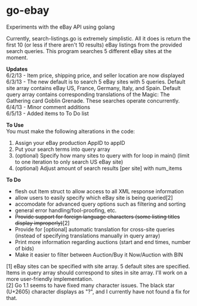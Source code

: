 go-ebay
=======

Experiments with the eBay API using golang

Currently, search-listings.go is extremely simplistic. All it does is return the first 
10 (or less if there aren't 10 results) eBay listings from the provided search queries. 
This program searches 5 different eBay sites at the moment.

**Updates**  
6/2/13 - Item price, shipping price, and seller location are now displayed  
6/3/13 - The new default is to search 5 eBay sites with 5 queries. Default site array contains eBay US, France, Germany, Italy, and Spain. Default query array contains corresponding translations of the Magic: The Gathering card Goblin Grenade. These searches operate concurrently.  
6/4/13 - Minor comment additions  
6/5/13 - Added items to To Do list

**To Use**  
You must make the following alterations in the code:  
1. Assign your eBay production AppID to appID  
2. Put your search terms into query array   
3. (optional) Specify how many sites to query with for loop in main() (limit to one iteration to only search US eBay site)  
4. (optional) Adjust amount of search results [per site] with num_items
  

**To Do**
- flesh out Item struct to allow access to all XML response information
- allow users to easily specify which eBay site is being queried[2]
- accomodate for advanced query options such as filtering and sorting
- general error handling/fool-proofing, etc.  
- ~~Provide support for foreign language characters (some listing titles display improperly)~~[2]  
- Provide for [optional] automatic translation for cross-site queries (instead of specifying translations manually in query array)  
- Print more information regarding auctions (start and end times, number of bids)  
- Make it easier to filter between Auction/Buy it Now/Auction with BIN
 
[1] eBay sites can be specified with site array. 5 default sites are specified. Items in 
 query array should correspond to sites in site array. I'll work on a more user-friendly implementation.  
[2] Go 1.1 seems to have fixed many character issues. The black star (U+2605) character displays as "?", and I currently
 have not found a fix for that.